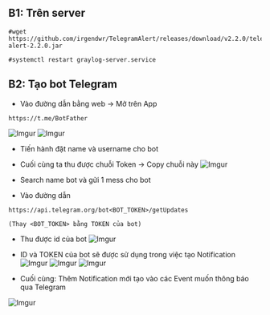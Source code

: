## B1: Trên server
```
#wget https://github.com/irgendwr/TelegramAlert/releases/download/v2.2.0/telegram-alert-2.2.0.jar
```
```
#systemctl restart graylog-server.service
```
## B2: Tạo bot Telegram
- Vào đường dẫn bằng web -> Mở trên App
```
https://t.me/BotFather
```

![Imgur](https://i.imgur.com/li3TXVH.png)
![Imgur](https://i.imgur.com/dfHzeoJ.png)

- Tiến hành đặt name và username cho bot

- Cuối cùng ta thu được chuỗi Token  -> Copy chuỗi này
![Imgur](https://i.imgur.com/qEM4m8Q.png)

- Search name bot và gửi 1 mess cho bot
- Vào đường dẫn 
```
https://api.telegram.org/bot<BOT_TOKEN>/getUpdates

(Thay <BOT_TOKEN> bằng TOKEN của bot)
```
- Thu được id của bot
![Imgur](https://i.imgur.com/vfh8Y7j.png)

- ID và TOKEN của bot sẽ được sử dụng trong việc tạo Notification
![Imgur](https://i.imgur.com/XfCwPNY.png)
![Imgur](https://i.imgur.com/Mj21oOF.png)
![Imgur](https://i.imgur.com/p2IwRjq.png)

- Cuối cùng: Thêm Notification mới tạo vào các Event muốn thông báo qua Telegram

![Imgur](https://i.imgur.com/MxIkFMx.png)

